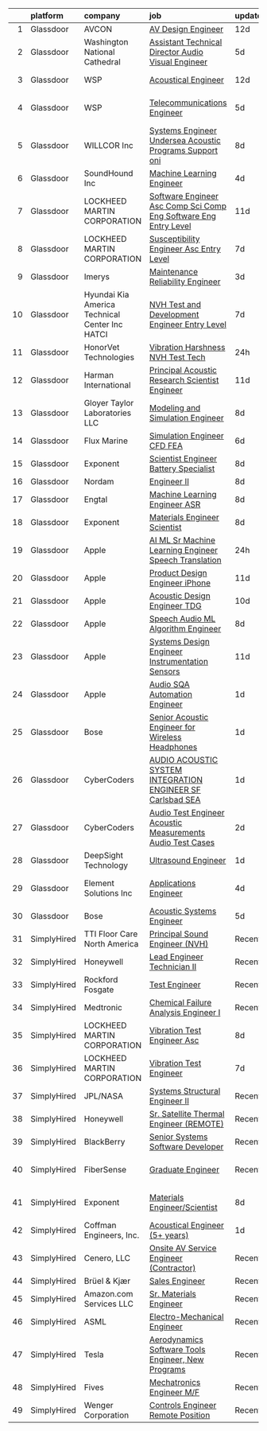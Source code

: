 

|    | platform    | company                                           | job                                                                                                                                                                                                                                                                                                                                                                                                                                                                                                                                                                                                                                                                                                                                                                                                                                                                                                                                                                                                                                                                                                                                                                                                                                                                                                                                                                                                                                  | update_time   | location                   |
|---:|:------------|:--------------------------------------------------|:-------------------------------------------------------------------------------------------------------------------------------------------------------------------------------------------------------------------------------------------------------------------------------------------------------------------------------------------------------------------------------------------------------------------------------------------------------------------------------------------------------------------------------------------------------------------------------------------------------------------------------------------------------------------------------------------------------------------------------------------------------------------------------------------------------------------------------------------------------------------------------------------------------------------------------------------------------------------------------------------------------------------------------------------------------------------------------------------------------------------------------------------------------------------------------------------------------------------------------------------------------------------------------------------------------------------------------------------------------------------------------------------------------------------------------------|:--------------|:---------------------------|
|  1 | Glassdoor   | AVCON                                             | [AV Design Engineer](https://www.glassdoor.com/partner/jobListing.htm?pos=119&ao=1136043&s=58&guid=000001821a6588058a1d8b228ec53798&src=GD_JOB_AD&t=SR&vt=w&ea=1&cs=1_3efcff82&cb=1658300238210&jobListingId=1007989878867&jrtk=3-0-1g8d6b22a2hep001-1g8d6b22mghp1800-7bf72b47381199d4-)                                                                                                                                                                                                                                                                                                                                                                                                                                                                                                                                                                                                                                                                                                                                                                                                                                                                                                                                                                                                                                                                                                                                             | 12d           | Remote                     |
|  2 | Glassdoor   | Washington National Cathedral                     | [Assistant Technical Director  Audio Visual Engineer](https://www.glassdoor.com/partner/jobListing.htm?pos=120&ao=1136043&s=58&guid=000001821a6588058a1d8b228ec53798&src=GD_JOB_AD&t=SR&vt=w&ea=1&cs=1_84f53b8e&cb=1658300238210&jobListingId=1008005571666&jrtk=3-0-1g8d6b22a2hep001-1g8d6b22mghp1800-3a68cdc7bfec4983-)                                                                                                                                                                                                                                                                                                                                                                                                                                                                                                                                                                                                                                                                                                                                                                                                                                                                                                                                                                                                                                                                                                            | 5d            | Washington, DC             |
|  3 | Glassdoor   | WSP                                               | [Acoustical Engineer](https://www.glassdoor.com/partner/jobListing.htm?pos=125&ao=1136043&s=58&guid=000001821a6588058a1d8b228ec53798&src=GD_JOB_AD&t=SR&vt=w&cs=1_4895d73b&cb=1658300238211&jobListingId=1007990487585&jrtk=3-0-1g8d6b22a2hep001-1g8d6b22mghp1800-0a1e8c84c27d995b-)                                                                                                                                                                                                                                                                                                                                                                                                                                                                                                                                                                                                                                                                                                                                                                                                                                                                                                                                                                                                                                                                                                                                                 | 12d           | Providence, RI             |
|  4 | Glassdoor   | WSP                                               | [Telecommunications Engineer](https://www.glassdoor.com/partner/jobListing.htm?pos=114&ao=1136043&s=58&guid=000001821a6588058a1d8b228ec53798&src=GD_JOB_AD&t=SR&vt=w&cs=1_b5c82874&cb=1658300238210&jobListingId=1008005857670&jrtk=3-0-1g8d6b22a2hep001-1g8d6b22mghp1800-9415e7105fd7269e-)                                                                                                                                                                                                                                                                                                                                                                                                                                                                                                                                                                                                                                                                                                                                                                                                                                                                                                                                                                                                                                                                                                                                         | 5d            | San Francisco, CA          |
|  5 | Glassdoor   | WILLCOR Inc                                       | [Systems Engineer Undersea Acoustic Programs Support oni](https://www.glassdoor.com/partner/jobListing.htm?pos=123&ao=1136043&s=58&guid=000001821a6588058a1d8b228ec53798&src=GD_JOB_AD&t=SR&vt=w&ea=1&cs=1_bfcbca7f&cb=1658300238211&jobListingId=1007998172994&jrtk=3-0-1g8d6b22a2hep001-1g8d6b22mghp1800-fac2c49a5786671b-)                                                                                                                                                                                                                                                                                                                                                                                                                                                                                                                                                                                                                                                                                                                                                                                                                                                                                                                                                                                                                                                                                                        | 8d            | Suitland, MD               |
|  6 | Glassdoor   | SoundHound Inc                                    | [Machine Learning Engineer](https://www.glassdoor.com/partner/jobListing.htm?pos=129&ao=1136043&s=58&guid=000001821a6588058a1d8b228ec53798&src=GD_JOB_AD&t=SR&vt=w&ea=1&cs=1_99ee2528&cb=1658300238211&jobListingId=1008009295761&jrtk=3-0-1g8d6b22a2hep001-1g8d6b22mghp1800-be87b29d058697c4-)                                                                                                                                                                                                                                                                                                                                                                                                                                                                                                                                                                                                                                                                                                                                                                                                                                                                                                                                                                                                                                                                                                                                      | 4d            | Santa Clara, CA            |
|  7 | Glassdoor   | LOCKHEED MARTIN CORPORATION                       | [Software Engineer Asc  Comp Sci  Comp Eng  Software Eng    Entry Level](https://www.glassdoor.com/partner/jobListing.htm?pos=127&ao=1136043&s=58&guid=000001821a6588058a1d8b228ec53798&src=GD_JOB_AD&t=SR&vt=w&cs=1_799e1ca5&cb=1658300238211&jobListingId=1007993929272&jrtk=3-0-1g8d6b22a2hep001-1g8d6b22mghp1800-1f1c05c0e1313349-)                                                                                                                                                                                                                                                                                                                                                                                                                                                                                                                                                                                                                                                                                                                                                                                                                                                                                                                                                                                                                                                                                              | 11d           | Manassas, VA               |
|  8 | Glassdoor   | LOCKHEED MARTIN CORPORATION                       | [Susceptibility Engineer Asc   Entry Level](https://www.glassdoor.com/partner/jobListing.htm?pos=118&ao=1136043&s=58&guid=000001821a6588058a1d8b228ec53798&src=GD_JOB_AD&t=SR&vt=w&cs=1_d54cdc2e&cb=1658300238210&jobListingId=1008001510643&jrtk=3-0-1g8d6b22a2hep001-1g8d6b22mghp1800-10af0767bd000799-)                                                                                                                                                                                                                                                                                                                                                                                                                                                                                                                                                                                                                                                                                                                                                                                                                                                                                                                                                                                                                                                                                                                           | 7d            | Bridgeport, CT             |
|  9 | Glassdoor   | Imerys                                            | [Maintenance   Reliability Engineer](https://www.glassdoor.com/partner/jobListing.htm?pos=115&ao=1136043&s=58&guid=000001821a6588058a1d8b228ec53798&src=GD_JOB_AD&t=SR&vt=w&cs=1_b1340361&cb=1658300238210&jobListingId=1008009425031&jrtk=3-0-1g8d6b22a2hep001-1g8d6b22mghp1800-0748199290cbaef8-)                                                                                                                                                                                                                                                                                                                                                                                                                                                                                                                                                                                                                                                                                                                                                                                                                                                                                                                                                                                                                                                                                                                                  | 3d            | Lompoc, CA                 |
| 10 | Glassdoor   | Hyundai Kia America Technical Center  Inc   HATCI | [NVH Test and Development Engineer  Entry Level ](https://www.glassdoor.com/partner/jobListing.htm?pos=128&ao=1136043&s=58&guid=000001821a6588058a1d8b228ec53798&src=GD_JOB_AD&t=SR&vt=w&ea=1&cs=1_a2b71724&cb=1658300238211&jobListingId=1008001116370&jrtk=3-0-1g8d6b22a2hep001-1g8d6b22mghp1800-073df34968737203-)                                                                                                                                                                                                                                                                                                                                                                                                                                                                                                                                                                                                                                                                                                                                                                                                                                                                                                                                                                                                                                                                                                                | 7d            | Irvine, CA                 |
| 11 | Glassdoor   | HonorVet Technologies                             | [Vibration   Harshness  NVH  Test Tech](https://www.glassdoor.com/partner/jobListing.htm?pos=101&ao=1110586&s=58&guid=000001821a6588058a1d8b228ec53798&src=GD_JOB_AD&t=SR&vt=w&ea=1&cs=1_6348635c&cb=1658300238208&jobListingId=1008014604388&cpc=39A4E8CE329AB187&jrtk=3-0-1g8d6b22a2hep001-1g8d6b22mghp1800-402679b600d80a38--6NYlbfkN0CPAXerPCigbGFrKuhnd5kMF9E892YZnMhVyLV70FU6X5MMsqLsdtTi3bi5KU_8rBX-iAJZ1JzShAJ1N3-l9e9oWUH3C3V8jLeWlLBzEIXPC8QYfz_cGg8jRgXrrZK3qP7-2HeNS7GifPTlxEOuZqbze5SZXwCTOcpoqjkkbEUEfpMyBG1joQGqt696jHFGOYNWkbTtMbe4im_mgVdnNqb1dMvB18xNGKACdujjiSDP3CyQj4wo83jkOTZmIHIG2Ke7Bl_K0R8eMbPjrE6ze-ai6SJWs6PNd1_tQ6DifC1wpUAM6xypYHJfO7-zNjKv7GgUvbgpZnuWOMuM1MjThBjhSQByvv6NNhohxJJDDE85s7LD1MmfrPjIxbJlxIHe6XjQvROY1piIbDyvy8Fl_PGKIaLJxInxkAzqp6s_RcP7gy1VCCqNNCvLV_e-u3-Cs3zmTgzXtoJruklnEryqjfEEljyxtNhLyVFUnP9SHWGKgbX5LeIxM6Uy7Bmgi72332xvsU9QSBELzH1nI6Qe2hgP)                                                                                                                                                                                                                                                                                                                                                                                                                                                                                                                                     | 24h           | Dearborn, MI               |
| 12 | Glassdoor   | Harman International                              | [Principal Acoustic Research Scientist Engineer](https://www.glassdoor.com/partner/jobListing.htm?pos=110&ao=1136043&s=58&guid=000001821a6588058a1d8b228ec53798&src=GD_JOB_AD&t=SR&vt=w&cs=1_2ea19cc0&cb=1658300238209&jobListingId=1007993483861&jrtk=3-0-1g8d6b22a2hep001-1g8d6b22mghp1800-5b7b41a4aed6c817-)                                                                                                                                                                                                                                                                                                                                                                                                                                                                                                                                                                                                                                                                                                                                                                                                                                                                                                                                                                                                                                                                                                                      | 11d           | Northridge, CA             |
| 13 | Glassdoor   | Gloyer Taylor Laboratories  LLC                   | [Modeling and Simulation Engineer](https://www.glassdoor.com/partner/jobListing.htm?pos=124&ao=1136043&s=58&guid=000001821a6588058a1d8b228ec53798&src=GD_JOB_AD&t=SR&vt=w&cs=1_51370630&cb=1658300238211&jobListingId=1007997671726&jrtk=3-0-1g8d6b22a2hep001-1g8d6b22mghp1800-e4d6d80583dd2796-)                                                                                                                                                                                                                                                                                                                                                                                                                                                                                                                                                                                                                                                                                                                                                                                                                                                                                                                                                                                                                                                                                                                                    | 8d            | Tullahoma, TN              |
| 14 | Glassdoor   | Flux Marine                                       | [Simulation Engineer  CFD   FEA ](https://www.glassdoor.com/partner/jobListing.htm?pos=113&ao=1136043&s=58&guid=000001821a6588058a1d8b228ec53798&src=GD_JOB_AD&t=SR&vt=w&cs=1_a8328e05&cb=1658300238209&jobListingId=1008003270046&jrtk=3-0-1g8d6b22a2hep001-1g8d6b22mghp1800-0ab6cc7fbac92df6-)                                                                                                                                                                                                                                                                                                                                                                                                                                                                                                                                                                                                                                                                                                                                                                                                                                                                                                                                                                                                                                                                                                                                     | 6d            | Bristol, RI                |
| 15 | Glassdoor   | Exponent                                          | [Scientist Engineer  Battery Specialist](https://www.glassdoor.com/partner/jobListing.htm?pos=121&ao=1136043&s=58&guid=000001821a6588058a1d8b228ec53798&src=GD_JOB_AD&t=SR&vt=w&cs=1_e36b7b42&cb=1658300238210&jobListingId=1007998467929&jrtk=3-0-1g8d6b22a2hep001-1g8d6b22mghp1800-479e918f7f6c4c6a-)                                                                                                                                                                                                                                                                                                                                                                                                                                                                                                                                                                                                                                                                                                                                                                                                                                                                                                                                                                                                                                                                                                                              | 8d            | Menlo Park, CA             |
| 16 | Glassdoor   | Nordam                                            | [Engineer II](https://www.glassdoor.com/partner/jobListing.htm?pos=126&ao=1136043&s=58&guid=000001821a6588058a1d8b228ec53798&src=GD_JOB_AD&t=SR&vt=w&cs=1_ce131a98&cb=1658300238211&jobListingId=1007998005781&jrtk=3-0-1g8d6b22a2hep001-1g8d6b22mghp1800-1ec585c2027e6b8f-)                                                                                                                                                                                                                                                                                                                                                                                                                                                                                                                                                                                                                                                                                                                                                                                                                                                                                                                                                                                                                                                                                                                                                         | 8d            | Tulsa, OK                  |
| 17 | Glassdoor   | Engtal                                            | [Machine Learning Engineer  ASR ](https://www.glassdoor.com/partner/jobListing.htm?pos=105&ao=1110586&s=58&guid=000001821a6588058a1d8b228ec53798&src=GD_JOB_AD&t=SR&vt=w&ea=1&cs=1_df2ddb85&cb=1658300238209&jobListingId=1007997755452&cpc=451933188B21919D&jrtk=3-0-1g8d6b22a2hep001-1g8d6b22mghp1800-57c54c87bb7028a4--6NYlbfkN0B7Z8t6fEMDh_BTkcJVPNJicKvZQEBTy5HSwyHa20ewqmyfWNXjNsfvmtdqiCQm-EwkGVhWC41tiaOwT4RJOvFaYLrX-A9mBxUONdVTB_Ej1QsSiwNN0O5IOk9T5wRqEiv7VuoY3SrlmO56p9giBbb46N8MiM-T9iL_-j5hpUSJaWwarBZeVvyE6bPuUp_PSh6dtY9O4-C7PTBP_U-2J8NKUYHXxZlI4aaQdiTwOCMWy6fmfTXQOI9Olo5uNcH_FDo9WhOCM_8XMCF0bo0i2-yJkhyZVXROGI1J8rRI8wPW95gGFtFrFgQvGWGyCjluH8cs6nT7kK-yZAiqj2EyM79Q59mQcMXEXQepk6yxXA834oU8HXLz2ReHh_JHLAY9j4mi3fOioGZeWTMSTFhtu330tww2anlAut60y8LzMEbInjollHIWdjJ9nDegyKui_OF9zeN-EL6mk_kZ3C8Li2qg3aZ3Z4PvwM3qNf9ZHAx3daCTJD09VTBXgDUFH7wg0z4SA0UJDUws-Lc9-uTjJ56L)                                                                                                                                                                                                                                                                                                                                                                                                                                                                                                                                           | 8d            | Remote                     |
| 18 | Glassdoor   | Exponent                                          | [Materials Engineer Scientist](https://www.glassdoor.com/partner/jobListing.htm?pos=107&ao=1136043&s=58&guid=000001821a6588058a1d8b228ec53798&src=GD_JOB_AD&t=SR&vt=w&cs=1_c38e0bdd&cb=1658300238209&jobListingId=1007997793659&jrtk=3-0-1g8d6b22a2hep001-1g8d6b22mghp1800-8e7e53509c7f23a8-)                                                                                                                                                                                                                                                                                                                                                                                                                                                                                                                                                                                                                                                                                                                                                                                                                                                                                                                                                                                                                                                                                                                                        | 8d            | Menlo Park, CA             |
| 19 | Glassdoor   | Apple                                             | [AI ML   Sr  Machine Learning Engineer   Speech Translation](https://www.glassdoor.com/partner/jobListing.htm?pos=117&ao=1136043&s=58&guid=000001821a6588058a1d8b228ec53798&src=GD_JOB_AD&t=SR&vt=w&cs=1_ae7551f2&cb=1658300238210&jobListingId=1008016150767&jrtk=3-0-1g8d6b22a2hep001-1g8d6b22mghp1800-b94177a84c475cf1-)                                                                                                                                                                                                                                                                                                                                                                                                                                                                                                                                                                                                                                                                                                                                                                                                                                                                                                                                                                                                                                                                                                          | 24h           | Seattle, WA                |
| 20 | Glassdoor   | Apple                                             | [Product Design Engineer   iPhone](https://www.glassdoor.com/partner/jobListing.htm?pos=116&ao=1136043&s=58&guid=000001821a6588058a1d8b228ec53798&src=GD_JOB_AD&t=SR&vt=w&cs=1_1ab1e3e9&cb=1658300238210&jobListingId=1007994000649&jrtk=3-0-1g8d6b22a2hep001-1g8d6b22mghp1800-cab8b956493a1393-)                                                                                                                                                                                                                                                                                                                                                                                                                                                                                                                                                                                                                                                                                                                                                                                                                                                                                                                                                                                                                                                                                                                                    | 11d           | Cupertino, CA              |
| 21 | Glassdoor   | Apple                                             | [Acoustic Design Engineer   TDG](https://www.glassdoor.com/partner/jobListing.htm?pos=111&ao=1136043&s=58&guid=000001821a6588058a1d8b228ec53798&src=GD_JOB_AD&t=SR&vt=w&cs=1_9d4ae6b3&cb=1658300238209&jobListingId=1007994885774&jrtk=3-0-1g8d6b22a2hep001-1g8d6b22mghp1800-b12d67cc08610de3-)                                                                                                                                                                                                                                                                                                                                                                                                                                                                                                                                                                                                                                                                                                                                                                                                                                                                                                                                                                                                                                                                                                                                      | 10d           | Cupertino, CA              |
| 22 | Glassdoor   | Apple                                             | [Speech   Audio ML Algorithm Engineer](https://www.glassdoor.com/partner/jobListing.htm?pos=103&ao=1110586&s=58&guid=000001821a6588058a1d8b228ec53798&src=GD_JOB_AD&t=SR&vt=w&cs=1_551823e2&cb=1658300238208&jobListingId=1007996674309&cpc=AC285F3A3ECA6BB0&jrtk=3-0-1g8d6b22a2hep001-1g8d6b22mghp1800-bf490df8c5c8f72c--6NYlbfkN0BvKrLyj5gPmtZO9T8euul8TCxuuKNOtzRJOomxnwSEodTz2Bc-sPZl29JElYHfcoT5JkzkyDtcW2W4uvyqfu8T86FcrpwWp-zxD_GQy46AaRECjHS4gDgvhOd-XiwfhLC2IJWNQ1wR90-sTctugT53Ab4Nc0kbg5lcQK9_5XYRvThhpqSmN3c-RZVioN3HYgej_UaopHQULVYZ685hK7MhmoioMJrrD0Qzth23BLVJ-25u695fivn6dnMxN46ARA2XI-AFWmi2qa3iskC_hJ4eVACKNFg-eXiCuFAu3mOvh3Nu0IVXNtTRkWYCHfbiR18MQ-EveOfdfolvFJRqSlHukzWrvEz9OoeGjuiQ0QMTllH5rYNL8e9C-TlC5NGNWIKQ1Gdh9kssHZOsxOC_cLGKotpty50BuW5C86BI_I6qDG1f_teNB8ykc9KNtYabTH8LEwjz88FroSlab2TCz6ctG_r7LNJSMfhIQK7HVYl8suURhMCXnDbWcHPInLL4GmXKC_z8PxRW9FPXfTwtFbTfUYXxS7PucKlZIRBpR0rkKQCtF4sJhFxBpYCVdjZrsTc1R0dEJ-hFYWud_Dal8kOuXCHqG7nOJWz1VKINmpHdVUqDoDDurSa5xVSHMh8hWzo3jNHQTuUoulOHsSLKU6cDMDwXqMeME_UCUb-1Xpd2jQ0YBabnmFv_RCsndAGbpmQqhlgOTBXd9bp8Chcybnktbz9HR20WP8DqKUjSqQFqSQonDDhxIN9eTDSoIL4aFsTrR2jvzmaxan63waUshjk7pyYW-_NtOdYRnKOlG2smttqDkktQ7jcCGbENrnzxNyMTQ7OM7ZYyeYe1fS-OKkfKU3tpUkOwjQQHCIipirF39xuRHv5jE9d1tMAHzvs0CwVap18lXwC-p3kqyi4w2xw5wq9aGRWLkPtDwf7US1_wqD3pO_ZPfG0nfRth9Rv7FB_QvvUNtIrGkBnIxR-s2nvN)                                                                           | 8d            | Culver City, CA            |
| 23 | Glassdoor   | Apple                                             | [Systems Design Engineer  Instrumentation  Sensors ](https://www.glassdoor.com/partner/jobListing.htm?pos=102&ao=1110586&s=58&guid=000001821a6588058a1d8b228ec53798&src=GD_JOB_AD&t=SR&vt=w&cs=1_441b1a7b&cb=1658300238208&jobListingId=1007992275500&cpc=654405A9B1E0A9F5&jrtk=3-0-1g8d6b22a2hep001-1g8d6b22mghp1800-2d253da1ef676ddc--6NYlbfkN0BvKrLyj5gPmtZO9T8euul8TCxuuKNOtzRJOomxnwSEodTz2Bc-sPZlSXfvz6ygy0tuW6wcxc3jCS1KRVfX4ZLEkYvg6OgNQxr8viyLix8wP6RgNJdaaTPVjmB8r33-gK-9GrLziSPikBfo1XeoeDuALvhy4WKgAxXshGUj-WOb2pfnUUWbwknd_cDfwmjLkjQW8XJkvz-vUw0M9fzq36kELhOGwBaIRf3DSzvne0cr4ku9t13KEQLqnNgftZhs6mbKu_dTy_3HRsSxpcw8W3LpsSRzBv7v-OdZJaeZpzfBVj8DWwnkJReKl2JwFE8Jj9X0acOWTEvjQtcIolEwu3WotOugF8UOpvNRDjyw7iE4Z0HLUVzsc6yfgcLgGasBv50woDLiwM_DEooT6Tga1tL1aL7wCkCdJ7rxaSqpt4GghkkK_NYy2dpPcnD3e8I25QMJMTV88m9pS6aoOcYY6S-HPIeCjvndgvwI-zG-xU5omWwUPRLwb9MGnaaOPDMcnxV3NNvfbfy43AOzO_pxNGooyxA0ldcH2fV1BNGVCG57_hp82jY8wWoPFRxCqzLrl1zFb9t-SlChxxeXmcqIV8pjY2IxaBdpgWCK6wwoqeJwDZlUFUY7Ajb7HND-VcckbNv9Ugv-sJuXvztg8LYRZoXRumGMig2CohxytArbXU8U0BNVlAcym7z5vj0YTkPNZonKwdjhsL2rRjHrcoaibSOtwJISdwUQzTx1GczsJnaIXv2xVwNUSXtqc1SGTU_tB_dYAl5qEN-d_YUNKZZxVIOYLux0bSNx_TzU5k483hYshyW4yZA-v_s131k4BznmndtlKrf7V4f8kE6YSgNVDB9d6v7ZYqnGNiwRxlYRDDd2kTpLTPv1VkY4qm-LgcJtUtMZ_dp87Ly96N2i-oC0FhzWojjHRRUVO7paPcy0B8mHfJD-dgKfNREzM3AYcTP0_iiW_sq8v_4Upy7G4ZCvH8hviNNGUcfENhg%3D)                                               | 11d           | Austin, TX                 |
| 24 | Glassdoor   | Apple                                             | [Audio SQA Automation Engineer](https://www.glassdoor.com/partner/jobListing.htm?pos=130&ao=1136043&s=58&guid=000001821a6588058a1d8b228ec53798&src=GD_JOB_AD&t=SR&vt=w&cs=1_63285158&cb=1658300238211&jobListingId=1008011764317&jrtk=3-0-1g8d6b22a2hep001-1g8d6b22mghp1800-a0630f947329ed7a-)                                                                                                                                                                                                                                                                                                                                                                                                                                                                                                                                                                                                                                                                                                                                                                                                                                                                                                                                                                                                                                                                                                                                       | 1d            | Cupertino, CA              |
| 25 | Glassdoor   | Bose                                              | [Senior Acoustic Engineer for Wireless Headphones](https://www.glassdoor.com/partner/jobListing.htm?pos=109&ao=1136043&s=58&guid=000001821a6588058a1d8b228ec53798&src=GD_JOB_AD&t=SR&vt=w&cs=1_b38359a5&cb=1658300238209&jobListingId=1008012384093&jrtk=3-0-1g8d6b22a2hep001-1g8d6b22mghp1800-47a711fa64547f7f-)                                                                                                                                                                                                                                                                                                                                                                                                                                                                                                                                                                                                                                                                                                                                                                                                                                                                                                                                                                                                                                                                                                                    | 1d            | Framingham, MA             |
| 26 | Glassdoor   | CyberCoders                                       | [AUDIO   ACOUSTIC SYSTEM INTEGRATION ENGINEER  SF Carlsbad  SEA ](https://www.glassdoor.com/partner/jobListing.htm?pos=106&ao=1110586&s=58&guid=000001821a6588058a1d8b228ec53798&src=GD_JOB_AD&t=SR&vt=w&ea=1&cs=1_03a30f2f&cb=1658300238209&jobListingId=1008012923777&cpc=9908D8D4413DBB8A&jrtk=3-0-1g8d6b22a2hep001-1g8d6b22mghp1800-04337a016118c950--6NYlbfkN0CpFJQzrgRR8WqXWK1qKKEqALWJw739KlKqr2H-MSI4eoBlI4EFrmor2FYZMP3muM0VPgwL63opASeB72QjO1PHLV-MME8TD_npxUoWMU89kka_81yMOj9xneTu6zgfcN5vskqkZO5U2IunChGOQPZm3ZBSGeoaiWEb2Lc8Krf3H3v9nJA3yAdA6y6pn38ZNiAe-0SJbGkRqJV2HVQhATK4rcEINhQpcxQAlk6HFjwVRCBdSXE0nltKAbL08ZafzbohChXqMn0Ry19m6wa7_w-AUyA5Vznysg9i9IxX407-JcSQI1tycGKoETxFeF47ASk7qo3axi9noS2-OzCm1ecy5SubYMgVwQwNmTYyg-KIwB_szzcsM82if00Kmgo3oPpmDuw-60RtwL04AthayVykgrXn_2jxETRW6aLlHR9LZT3iofrteKFNZZFV8HFyW27jsyyzUWv9ZB-_OEl7lXL48JHofRQ3QKYenbk3NcvRyH73UQGtAo4Sv1D339LiBbsV22rBs6zMnnFHbQIaEMN8XnqSgXCHQrHl-xtsiRKRdBgXMJBfoRzx7W-oh4gRoS3z5NxNOt7NxxcLibZ3L0m38EZDHtexFYJ2AwQMdHU3Xjar0ta5Kv8tfjSYj4XAt52Wsk5Ia3XR36qRs8DHOb20wVaeBRYgetRPtgqOhU8xnDnRqvP892JG11Wp2m_Il9jTYHUHmLMUtL7p5shT1dWAOltYep6UpklIce6IN-i4PsY-Ldfv_qqRDSzAk3cFA1DppAdjZDemVZmml4bV-3bVAsACEURIRL9B2kqIsTjMX93NagNzwWv2wSZWfboXuil2xhpAq2LZ_TXk5-OZv-DH4nl3d_niz7J5GJ2crtoTwX0Hae_Jt5N03489PVEwUn9rBS4QF2SQMPQqxs0_NJxLtU5R8S_hh-AnjD3JZZ4dEnRxYhxbQZfNvv1_6fqPJnDCQn6ME0mpjVnhrEkek14jEfLM1u-jM0E%3D)                             | 1d            | South San Francisco, CA    |
| 27 | Glassdoor   | CyberCoders                                       | [Audio Test Engineer  Acoustic Measurements Audio Test Cases](https://www.glassdoor.com/partner/jobListing.htm?pos=104&ao=1110586&s=58&guid=000001821a6588058a1d8b228ec53798&src=GD_JOB_AD&t=SR&vt=w&ea=1&cs=1_b34ad431&cb=1658300238209&jobListingId=1008010211666&cpc=6FC5BA77C9A4CD78&jrtk=3-0-1g8d6b22a2hep001-1g8d6b22mghp1800-9cba9456a3932043--6NYlbfkN0CpFJQzrgRR8WqXWK1qKKEqALWJw739KlKqr2H-MSI4eoBlI4EFrmor2FYZMP3muM0MAK12PrKEhQTIFjf9n0AHw4xtgOHg2uA5f8H1_1xNgzv5SXTe6LeBDr0wpL4cbUNfdk0jPS20tcKCtT1StTTXy_7__0Wg_ONgQsReUV2QJE3Vhj_iINrNnBj4hBVAbD70ymD6lrahbMxlVTiTYOHSxeHuBn_NPEtaxnXlzQ2y4H-dvjyKxWlXMg6pXwDtuF6t_io_Q6nNB6vUeuyiumkvdRmyAAB9bS5yrAUxQDs3JbexCn_gYwZlOKTmF6gLSwhvA38qh436-thfXGJ4vW263QDdyS6dfwG0iPMHh9WrRJd7wJnuYz1SlPYMdxVi_KrQBG0V6fZTtV1QjxWeODXzj36IHWDa1mUBFvNj79UdDafVwnn86hsH4eIkj2bISWttfRLxosOibIF-kj0SvPXjw7Lvf9O9zVD-q2ywlxhxFUZJ_xAApxNirpV-0oRoGkYdb93D_ux0oTfp8QfCEIpqHudJRf26Hj6L3G14zBVZEBcAaXpOYiQ_YGVpienQlTddrR9gImjWeWf2cuEKaFSK0DTrEOky2wOmEHpa30uNG36MYvqM8HtJTKMlMCcJnaoURO8cBcGW0vM19r5i52uTM_9SChaDagzAMNPepWjvxfNLkK0gBj28IoJJBWdj8XOXReph7dJqHLHEpcjoAxMPyDJ6BNOEVzomDBoycF4IneeW8yDabVWrxrtqPNgsm2R3Pc9hKEVjWpumMxZKrEvq-FGUCoAYnxMZB-JEgdaeg-vHFXRY62IbhFP0lgycK_SzVQrzQEAiMBoi18fc7YcAa6b6AYR8l-Pu6AJaIIXpa5H27gyR5PhfczxCRqJM8jXxZT6zeA8eEkJ0zGSPDd2LpLMW90f4vj_UlkiueloQq78WwnJFzm86veJRlSatL8l_8IA0P00Dw61jJEoHPGcJBKJ3M88vkqriKM9eq7qZrBezZTYNzVxB-xWd_SsG0bs%3D) | 2d            | San Francisco, CA          |
| 28 | Glassdoor   | DeepSight Technology                              | [Ultrasound Engineer](https://www.glassdoor.com/partner/jobListing.htm?pos=112&ao=1136043&s=58&guid=000001821a6588058a1d8b228ec53798&src=GD_JOB_AD&t=SR&vt=w&ea=1&cs=1_d79b685d&cb=1658300238209&jobListingId=1008011602608&jrtk=3-0-1g8d6b22a2hep001-1g8d6b22mghp1800-14935d3025a51a06-)                                                                                                                                                                                                                                                                                                                                                                                                                                                                                                                                                                                                                                                                                                                                                                                                                                                                                                                                                                                                                                                                                                                                            | 1d            | Chicago, IL                |
| 29 | Glassdoor   | Element Solutions Inc                             | [Applications Engineer](https://www.glassdoor.com/partner/jobListing.htm?pos=122&ao=1136043&s=58&guid=000001821a6588058a1d8b228ec53798&src=GD_JOB_AD&t=SR&vt=w&cs=1_b80b213a&cb=1658300238210&jobListingId=1008008164773&jrtk=3-0-1g8d6b22a2hep001-1g8d6b22mghp1800-2a770319d6ccb797-)                                                                                                                                                                                                                                                                                                                                                                                                                                                                                                                                                                                                                                                                                                                                                                                                                                                                                                                                                                                                                                                                                                                                               | 4d            | South Plainfield, NJ       |
| 30 | Glassdoor   | Bose                                              | [Acoustic Systems Engineer](https://www.glassdoor.com/partner/jobListing.htm?pos=108&ao=1136043&s=58&guid=000001821a6588058a1d8b228ec53798&src=GD_JOB_AD&t=SR&vt=w&cs=1_cd12cbf1&cb=1658300238209&jobListingId=1008005995606&jrtk=3-0-1g8d6b22a2hep001-1g8d6b22mghp1800-841f39fc7631148c-)                                                                                                                                                                                                                                                                                                                                                                                                                                                                                                                                                                                                                                                                                                                                                                                                                                                                                                                                                                                                                                                                                                                                           | 5d            | Framingham, MA             |
| 31 | SimplyHired | TTI Floor Care North America                      | [Principal Sound Engineer (NVH)](https://www.simplyhired.com/job/fOP03YqFe32XiT_BeLUpyB1INqbzxKWFGR22Tqrrdl__8v_sIsQXUQ?q=acoustic+engineer)                                                                                                                                                                                                                                                                                                                                                                                                                                                                                                                                                                                                                                                                                                                                                                                                                                                                                                                                                                                                                                                                                                                                                                                                                                                                                         | Recently      | Charlotte, NC              |
| 32 | SimplyHired | Honeywell                                         | [Lead Engineer Technician II](https://www.simplyhired.com/job/vFkBRLRWQxY-NswVOkJLdvLlnalk-1-iTWaOTbMITPkp5Y-cAakkng?q=acoustic+engineer)                                                                                                                                                                                                                                                                                                                                                                                                                                                                                                                                                                                                                                                                                                                                                                                                                                                                                                                                                                                                                                                                                                                                                                                                                                                                                            | Recently      | Phoenix, AZ                |
| 33 | SimplyHired | Rockford Fosgate                                  | [Test Engineer](https://www.simplyhired.com/job/BP41wy10fmRIzPSMCKpOdLD0J2zWhG_8sJ9_Goredc2u1sGyzLxHOA?q=acoustic+engineer)                                                                                                                                                                                                                                                                                                                                                                                                                                                                                                                                                                                                                                                                                                                                                                                                                                                                                                                                                                                                                                                                                                                                                                                                                                                                                                          | Recently      | Tempe, AZ                  |
| 34 | SimplyHired | Medtronic                                         | [Chemical Failure Analysis Engineer I](https://www.simplyhired.com/job/hsKqbsvUyedhSZcLYPwPlD1klsLEPRv1qrKWxRJKlAsgauEouQq3gQ?q=acoustic+engineer)                                                                                                                                                                                                                                                                                                                                                                                                                                                                                                                                                                                                                                                                                                                                                                                                                                                                                                                                                                                                                                                                                                                                                                                                                                                                                   | Recently      | Tempe, AZ                  |
| 35 | SimplyHired | LOCKHEED MARTIN CORPORATION                       | [Vibration Test Engineer Asc](https://www.simplyhired.com/job/JDTXuKhYpD1BYx2AScyDVsgxeUfdkaCTTYJmjpiQm3wdKohgbAYIVw?q=acoustic+engineer)                                                                                                                                                                                                                                                                                                                                                                                                                                                                                                                                                                                                                                                                                                                                                                                                                                                                                                                                                                                                                                                                                                                                                                                                                                                                                            | 8d            | Littleton, CO              |
| 36 | SimplyHired | LOCKHEED MARTIN CORPORATION                       | [Vibration Test Engineer](https://www.simplyhired.com/job/WrBJr6riQp1oyMgPhMDO9ZNy4oWcDgClLGZfqcvfLhOmnpDPPN78WQ?q=acoustic+engineer)                                                                                                                                                                                                                                                                                                                                                                                                                                                                                                                                                                                                                                                                                                                                                                                                                                                                                                                                                                                                                                                                                                                                                                                                                                                                                                | 7d            | Littleton, CO              |
| 37 | SimplyHired | JPL/NASA                                          | [Systems Structural Engineer II](https://www.simplyhired.com/job/vJ6dS6QIWz7fSbL8S0ooTxDANn5fKOwzQ_KKLB98kFQu62hDKQlaUg?q=acoustic+engineer)                                                                                                                                                                                                                                                                                                                                                                                                                                                                                                                                                                                                                                                                                                                                                                                                                                                                                                                                                                                                                                                                                                                                                                                                                                                                                         | Recently      | Pasadena, CA               |
| 38 | SimplyHired | Honeywell                                         | [Sr. Satellite Thermal Engineer (REMOTE)](https://www.simplyhired.com/job/f8OJR2nrXbPmvYA7zb7OmecsRdwVLMceAcQz15GtkW-9mLG0JrfTOA?q=acoustic+engineer)                                                                                                                                                                                                                                                                                                                                                                                                                                                                                                                                                                                                                                                                                                                                                                                                                                                                                                                                                                                                                                                                                                                                                                                                                                                                                | Recently      | Glendale, AZ               |
| 39 | SimplyHired | BlackBerry                                        | [Senior Systems Software Developer](https://www.simplyhired.com/job/PhJHZf4I2K7OhS334XumQNOqsGrTyQmExnRVoXbzH4weqXLfgLL67Q?q=acoustic+engineer)                                                                                                                                                                                                                                                                                                                                                                                                                                                                                                                                                                                                                                                                                                                                                                                                                                                                                                                                                                                                                                                                                                                                                                                                                                                                                      | Recently      | Novi, MI                   |
| 40 | SimplyHired | FiberSense                                        | [Graduate Engineer](https://www.simplyhired.com/job/-2Xn3I0zeJsly8Jx3MqXjUBsfKswzUcQkIwaZjJ0y1wyM4X7iWtnCg?q=acoustic+engineer)                                                                                                                                                                                                                                                                                                                                                                                                                                                                                                                                                                                                                                                                                                                                                                                                                                                                                                                                                                                                                                                                                                                                                                                                                                                                                                      | Recently      | San Francisco, CA          |
| 41 | SimplyHired | Exponent                                          | [Materials Engineer/Scientist](https://www.simplyhired.com/job/YUZy_QgMAQuKYq46R3fyGrsaSjdyXk11OKlIOBO1zSURLP97VIA1uA?q=acoustic+engineer)                                                                                                                                                                                                                                                                                                                                                                                                                                                                                                                                                                                                                                                                                                                                                                                                                                                                                                                                                                                                                                                                                                                                                                                                                                                                                           | 8d            | Menlo Park, CA +1 location |
| 42 | SimplyHired | Coffman Engineers, Inc.                           | [Acoustical Engineer (5+ years)](https://www.simplyhired.com/job/5JoXCJzhgi3Uv9tzviCXw2hDaX4qhByp01j7eLEbkP2Mz3u_TTLFdw?q=acoustic+engineer)                                                                                                                                                                                                                                                                                                                                                                                                                                                                                                                                                                                                                                                                                                                                                                                                                                                                                                                                                                                                                                                                                                                                                                                                                                                                                         | 1d            | San Diego, CA              |
| 43 | SimplyHired | Cenero, LLC                                       | [Onsite AV Service Engineer (Contractor)](https://www.simplyhired.com/job/L0txaO-AVpfQvKzg26TFCH3ySWb9G2VjuQzQTZZ1uUADXwo0HACskw?q=acoustic+engineer)                                                                                                                                                                                                                                                                                                                                                                                                                                                                                                                                                                                                                                                                                                                                                                                                                                                                                                                                                                                                                                                                                                                                                                                                                                                                                | Recently      | San Francisco, CA          |
| 44 | SimplyHired | Brüel & Kjær                                      | [Sales Engineer](https://www.simplyhired.com/job/xuBfu5IqhBelLrdeVcpG4nUVl_lf-JA1j2KnsOcAzPjE4l6FApM9qQ?q=acoustic+engineer)                                                                                                                                                                                                                                                                                                                                                                                                                                                                                                                                                                                                                                                                                                                                                                                                                                                                                                                                                                                                                                                                                                                                                                                                                                                                                                         | Recently      | Illinois                   |
| 45 | SimplyHired | Amazon.com Services LLC                           | [Sr. Materials Engineer](https://www.simplyhired.com/job/KcN8hOvTbViapZ0daANDFyP7bkZFgw_kvWR6VOUG4fAyi3nmWxMUUg?q=acoustic+engineer)                                                                                                                                                                                                                                                                                                                                                                                                                                                                                                                                                                                                                                                                                                                                                                                                                                                                                                                                                                                                                                                                                                                                                                                                                                                                                                 | Recently      | San Diego, CA              |
| 46 | SimplyHired | ASML                                              | [Electro-Mechanical Engineer](https://www.simplyhired.com/job/MgEBWA-qNSFOosU_aBvVEy1Z0yminlEFv6Qr5qX_2_SzAHCweKWGTA?q=acoustic+engineer)                                                                                                                                                                                                                                                                                                                                                                                                                                                                                                                                                                                                                                                                                                                                                                                                                                                                                                                                                                                                                                                                                                                                                                                                                                                                                            | Recently      | San Jose, CA               |
| 47 | SimplyHired | Tesla                                             | [Aerodynamics Software Tools Engineer, New Programs](https://www.simplyhired.com/job/zO8gcthxFQqgNmwD9bdYUrhRy13Ovr3XTHhU0ibGJoZo7L7tcfLxOw?q=acoustic+engineer)                                                                                                                                                                                                                                                                                                                                                                                                                                                                                                                                                                                                                                                                                                                                                                                                                                                                                                                                                                                                                                                                                                                                                                                                                                                                     | Recently      | Hawthorne, CA              |
| 48 | SimplyHired | Fives                                             | [Mechatronics Engineer M/F](https://www.simplyhired.com/job/OHGQYgm0TxDz9EGRtGE8YC2RU35ujQk_U0Qv3-KHblnhSO5HSefF8w?q=acoustic+engineer)                                                                                                                                                                                                                                                                                                                                                                                                                                                                                                                                                                                                                                                                                                                                                                                                                                                                                                                                                                                                                                                                                                                                                                                                                                                                                              | Recently      | Hebron, KY                 |
| 49 | SimplyHired | Wenger Corporation                                | [Controls Engineer Remote Position](https://www.simplyhired.com/job/C9QduFyj__4ubVAsXOLOKIjCEnSCFKXUDPJu7RceDZdk_O2BbzTTCA?q=acoustic+engineer)                                                                                                                                                                                                                                                                                                                                                                                                                                                                                                                                                                                                                                                                                                                                                                                                                                                                                                                                                                                                                                                                                                                                                                                                                                                                                      | Recently      | Syracuse, NY               |